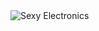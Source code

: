 <img src="https://icompile.eladkarako.com/_uploads/2016/04/icompile.eladkarako.com_sexy_electronics.png" alt="Sexy Electronics" />